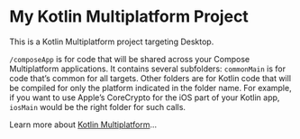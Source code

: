 # My Kotlin Multiplatform Project

This is a Kotlin Multiplatform project targeting Desktop.

  `/composeApp` is for code that will be shared across your Compose Multiplatform applications.
  It contains several subfolders:
      `commonMain` is for code that’s common for all targets.
      Other folders are for Kotlin code that will be compiled for only the platform indicated in the folder name.
      For example, if you want to use Apple’s CoreCrypto for the iOS part of your Kotlin app,
      `iosMain` would be the right folder for such calls.

Learn more about [Kotlin Multiplatform](https://www.jetbrains.com/help/kotlin-multiplatform-dev/get-started.html)...
